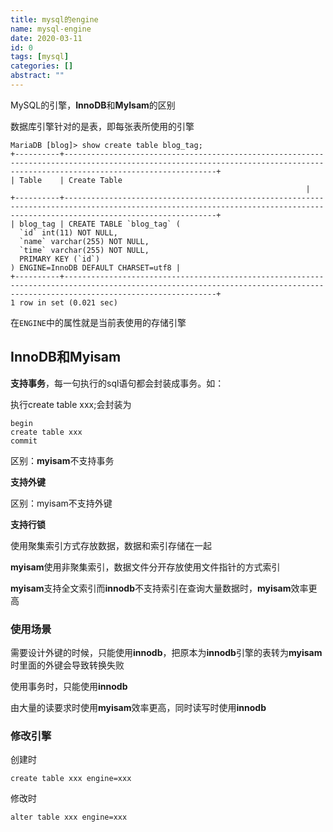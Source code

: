 ```yaml
---
title: mysql的engine
name: mysql-engine
date: 2020-03-11
id: 0
tags: [mysql]
categories: []
abstract: ""
---
```



MySQL的引擎，**InnoDB**和**MyIsam**的区别

<!--more-->

数据库引擎针对的是表，即每张表所使用的引擎

```mysql
MariaDB [blog]> show create table blog_tag;
+----------+------------------------------------------------------------------------------------------------------------------------------------------------------------------------------+
| Table    | Create Table
                                                                  |
+----------+------------------------------------------------------------------------------------------------------------------------------------------------------------------------------+
| blog_tag | CREATE TABLE `blog_tag` (
  `id` int(11) NOT NULL,
  `name` varchar(255) NOT NULL,
  `time` varchar(255) NOT NULL,
  PRIMARY KEY (`id`)
) ENGINE=InnoDB DEFAULT CHARSET=utf8 |
+----------+------------------------------------------------------------------------------------------------------------------------------------------------------------------------------+
1 row in set (0.021 sec)
```

在`ENGINE`中的属性就是当前表使用的存储引擎

## InnoDB和Myisam

**支持事务**，每一句执行的sql语句都会封装成事务。如：

执行create table xxx;会封装为

```mysql
begin
create table xxx
commit
```

区别：**myisam**不支持事务

**支持外键**

区别：myisam不支持外键

**支持行锁**

使用聚集索引方式存放数据，数据和索引存储在一起

**myisam**使用非聚集索引，数据文件分开存放使用文件指针的方式索引

**myisam**支持全文索引而**innodb**不支持索引在查询大量数据时，**myisam**效率更高

### 使用场景

需要设计外键的时候，只能使用**innodb**，把原本为**innodb**引擎的表转为**myisam**时里面的外键会导致转换失败

使用事务时，只能使用**innodb**

由大量的读要求时使用**myisam**效率更高，同时读写时使用**innodb**

### 修改引擎

创建时

```mysql
create table xxx engine=xxx
```

修改时

```mysql
alter table xxx engine=xxx
```

